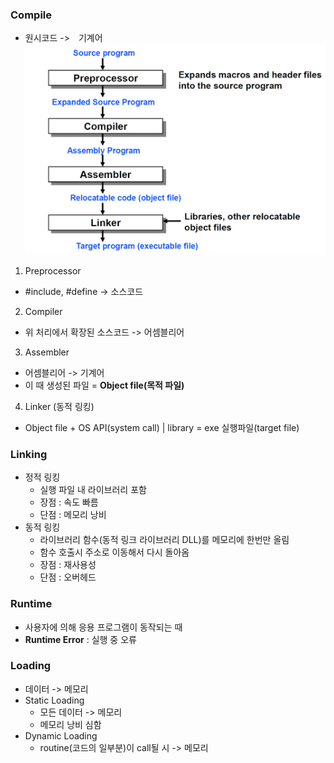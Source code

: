### Compile
- 원시코드 ->　기계어
![Compile](Img/Compile.png)
1. Preprocessor
- #include, #define -> 소스코드
2. Compiler
- 위 처리에서 확장된 소스코드 -> 어셈블리어
3. Assembler
- 어셈블리어 -> 기계어
- 이 때 생성된 파일 = **Object file(목적 파일)**
4. Linker (동적 링킹)
- Object file + OS API(system call) | library = exe 실행파일(target file)
### Linking
- 정적 링킹
  - 실행 파일 내 라이브러리 포함
  - 장점 : 속도 빠름
  - 단점 : 메모리 낭비
- 동적 링킹
  - 라이브러리 함수(동적 링크 라이브러리 DLL)를 메모리에 한번만 올림
  - 함수 호출시 주소로 이동해서 다시 돌아옴
  - 장점 : 재사용성
  - 단점 : 오버헤드
### Runtime
- 사용자에 의해 응용 프로그램이 동작되는 때
- **Runtime Error** : 실행 중 오류
### Loading
- 데이터 -> 메모리
- Static Loading
  - 모든 데이터 -> 메모리
  - 메모리 낭비 심함
- Dynamic Loading
  - routine(코드의 일부분)이 call될 시 -> 메모리